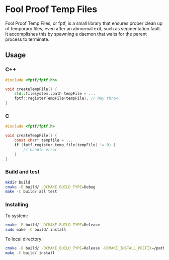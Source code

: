 # Fool Proof Temp Files

Fool Proof Temp Files, or fptf, is a small library that ensures
proper clean up of temporary files, even after an abnormal exit,
such as segmentation fault. It accomplishes this by spawning a
daemon that waits for the parent process to terminate.

## Usage

### C++

```cpp
#include <fptf/fptf.hh>

void createTempFile() {
    std::filesystem::path tempFile = ...
    fptf::registerTempFile(tempFile); // May throw
}
```

### C

```c
#include <fptf/fptf.h>

void createTempFile() {
    const char* tempfile = ...
    if (fptf_register_temp_file(tempFile) != 0) {
        // handle error
    }
}
```

### Build and test

```bash
mkdir build
cmake -B build/ -DCMAKE_BUILD_TYPE=Debug
make -C build/ all test
```

### Installing

To system:

```bash
cmake -B build/ -DCMAKE_BUILD_TYPE=Release
sudo make -C build/ install
```

To local directory:

```bash
cmake -B build/ -DCMAKE_BUILD_TYPE=Release -DCMAKE_INSTALL_PREFIX=/path/to/install/dir
make -C build/ install
```

